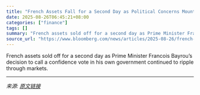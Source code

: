 ```yaml
---
title: "French Assets Fall for a Second Day as Political Concerns Mount"
date: 2025-08-26T06:45:21+08:00
categories: ["finance"]
tags: []
summary: "French assets sold off for a second day as Prime Minister Francois Bayrou’s decision to call a confidence vote in his own government continued to ripple through markets."
source_url: "https://www.bloomberg.com/news/articles/2025-08-26/french-assets-fall-for-a-second-day-as-political-concerns-mount"
---
```


French assets sold off for a second day as Prime Minister Francois Bayrou’s decision to call a confidence vote in his own government continued to ripple through markets.

---

*来源: [原文链接](https://www.bloomberg.com/news/articles/2025-08-26/french-assets-fall-for-a-second-day-as-political-concerns-mount)*
